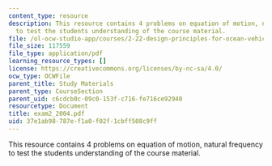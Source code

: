 ```yaml
---
content_type: resource
description: This resource contains 4 problems on equation of motion, natural frequency
  to test the students understanding of the course material.
file: /ol-ocw-studio-app/courses/2-22-design-principles-for-ocean-vehicles-13-42-spring-2005/37e1ab98787ef1a0f02f1cbff508c9ff_exam2_2004.pdf
file_size: 117559
file_type: application/pdf
learning_resource_types: []
license: https://creativecommons.org/licenses/by-nc-sa/4.0/
ocw_type: OCWFile
parent_title: Study Materials
parent_type: CourseSection
parent_uid: c6cdcb0c-09c0-153f-c716-fe716ce92940
resourcetype: Document
title: exam2_2004.pdf
uid: 37e1ab98-787e-f1a0-f02f-1cbff508c9ff
---
```

This resource contains 4 problems on equation of motion, natural frequency to test the students understanding of the course material.